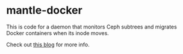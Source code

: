 mantle-docker
=============

This is code for a daemon that monitors Ceph subtrees and migrates Docker
containers when its inode moves.

Check out [this
blog](http://programmability.us/mantle/blog4-containers-implementation) for
more info.
